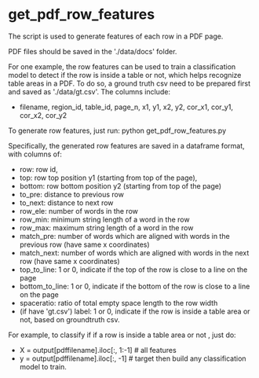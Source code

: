 # get_pdf_row_features

The script is used to generate features of each row in a PDF page. 

PDF files should be saved in the './data/docs' folder. 

For one example, the row features can be used to train a classification model to detect if the row is inside a table or not, which helps recognize table areas in a PDF. To do so, a ground truth csv need to be prepared first and saved as './data/gt.csv'. The columns include:  
- filename, region_id, table_id, page_n, x1, y1, x2, y2, cor_x1, cor_y1, cor_x2, cor_y2

To generate row features, just run: 
python get_pdf_row_features.py


Specifically, the generated row features are saved in a dataframe format, with columns of:
- row: row id, 
- top: row top position y1 (starting from top of the page),
- bottom: row bottom position y2 (starting from top of the page)
- to_pre: distance to previous row
- to_next: distance to next row
- row_ele: number of words in the row
- row_min: minimum string length of a word in the row
- row_max: maximum string length of a word in the row
- match_pre: number of words which are aligned with words in the previous row (have same x coordinates)
- match_next: number of words which are aligned with words in the next row (have same x coordinates)
- top_to_line: 1 or 0, indicate if the top of the row is close to a line on the page 
- bottom_to_line: 1 or 0, indicate if the bottom of the row is close to a line on the page 
- spaceratio: ratio of total empty space length to the row width
- (if have 'gt.csv') label: 1 or 0, indicate if the row is inside a table area or not, based on groundtruth csv. 

For example, to classify if if a row is inside a table area or not , just do:
- X = output[pdffilename].iloc[:, 1:-1] # all features
- y = output[pdffilename].iloc[:, -1] # target
then build any classification model to train. 



